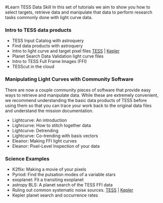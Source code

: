 #Learn TESS Data Skill
In this set of tutorials we aim to show you how to select targets, retrieve data and manipulate that data to perform research tasks commonly done with light curve data.


### Intro to TESS data products
- TESS Input Catalog with astroquery
- Find data products with astroquery
- Intro to light curve and target pixel files [TESS]() | [Kepler]()
- Planet Search Data Validation light curve files
- Intro to TESS Full Frame Images (FFI)
- TESScut in the cloud

### Manipulating Light Curves with Community Software 
There are now a couple community pieces of software that provide easy ways to retrieve and manipulate data. While these are extremely convenient, we recommend understanding the basic data products of TESS before using them so that you can trace your work back to the original data files and understand the mission documentation.

- Lightcurve: An introduction 
- Lighrcurve: How to stitch together data
- Lightcurve: Detrending
- Lightcurve: Co-trending with basis vectors
- Eleanor: Making FFI light curves 
- Eleanor: Pixel-Level Inspection of your data


### Science Examples
- K2flix: Making a movie of your pixels
- Pyriod: Find the pulsation modes of a variable stars
- exoplanet: Fit a transiting exoplanet
- astropy BLS: A planet search of the TESS FFI data
- Ruling out common systematic noise sources. [TESS]() | [Kepler]()
- Kepler planet search and occurrence rates